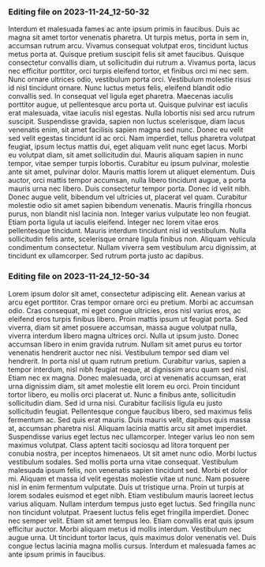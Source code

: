 

### Editing file on 2023-11-24_12-50-32

Interdum et malesuada fames ac ante ipsum primis in faucibus. Duis ac magna sit amet tortor venenatis pharetra. Ut turpis metus, porta in sem in, accumsan rutrum arcu. Vivamus consequat volutpat eros, tincidunt luctus metus porta at. Quisque pretium suscipit felis sit amet faucibus. Quisque consectetur convallis diam, ut sollicitudin dui rutrum a. Vivamus porta, lacus nec efficitur porttitor, orci turpis eleifend tortor, et finibus orci mi nec sem. Nunc ornare ultrices odio, vestibulum porta orci. Vestibulum molestie risus id nisl tincidunt ornare. Nunc luctus metus felis, eleifend blandit odio convallis sed. In consequat vel ligula eget pharetra. Maecenas iaculis porttitor augue, ut pellentesque arcu porta ut. Quisque pulvinar est iaculis erat malesuada, vitae iaculis nisl egestas. Nulla lobortis nisi sed arcu rutrum suscipit. Suspendisse gravida, sapien non luctus scelerisque, diam lacus venenatis enim, sit amet facilisis sapien magna sed nunc.
Donec eu velit sed velit egestas tincidunt id ac orci. Nam imperdiet, tellus pharetra volutpat feugiat, ipsum lectus mattis dui, eget aliquam velit nunc eget lacus. Morbi eu volutpat diam, sit amet sollicitudin dui. Mauris aliquam sapien in nunc tempor, vitae semper turpis lobortis. Curabitur eu ipsum pulvinar, molestie ante sit amet, pulvinar dolor. Mauris mattis lorem ut aliquet elementum. Duis auctor, orci mattis tempor accumsan, nulla libero tincidunt augue, a porta mauris urna nec libero. Duis consectetur tempor porta.
Donec id velit nibh. Donec augue velit, bibendum vel ultricies ut, placerat vel quam. Curabitur molestie odio sit amet sapien bibendum venenatis. Mauris fringilla rhoncus purus, non blandit nisl lacinia non. Integer varius vulputate leo non feugiat. Etiam porta ligula ut iaculis eleifend. Integer nec lorem vitae eros pellentesque tincidunt. Mauris interdum tincidunt nisl id vestibulum. Nulla sollicitudin felis ante, scelerisque ornare ligula finibus non. Aliquam vehicula condimentum consectetur. Nullam viverra sem vestibulum arcu dignissim, at tincidunt ex ullamcorper. Sed rutrum porta justo ac dapibus.




### Editing file on 2023-11-24_12-50-34

Lorem ipsum dolor sit amet, consectetur adipiscing elit. Aenean varius at arcu eget porttitor. Cras tempor ornare orci eu pretium. Morbi ac accumsan odio. Cras consequat, mi eget congue ultricies, eros nisl varius eros, ac eleifend eros turpis finibus libero. Proin mattis ipsum ut feugiat porta. Sed viverra, diam sit amet posuere accumsan, massa augue volutpat nulla, viverra interdum libero magna ultrices orci. Nulla ut ipsum justo. Donec accumsan libero in enim gravida rutrum. Nullam sit amet purus eu tortor venenatis hendrerit auctor nec nisi. Vestibulum tempor sed diam vel hendrerit.
In porta nisl ut quam rutrum pretium. Curabitur varius, sapien a tempor interdum, nisl nibh feugiat neque, at dignissim arcu quam sed nisl. Etiam nec ex magna. Donec malesuada, orci at venenatis accumsan, erat urna dignissim diam, sit amet molestie elit lorem eu orci. Proin tincidunt tortor libero, eu mollis orci placerat ut. Nunc a finibus ante, sollicitudin sollicitudin diam. Sed id urna nisi. Curabitur facilisis ligula eu justo sollicitudin feugiat.
Pellentesque congue faucibus libero, sed maximus felis fermentum ac. Sed quis erat mauris. Duis mauris velit, dapibus quis massa at, accumsan pharetra nisl. Aliquam lacinia mattis arcu sit amet imperdiet. Suspendisse varius eget lectus nec ullamcorper. Integer varius leo non sem maximus volutpat. Class aptent taciti sociosqu ad litora torquent per conubia nostra, per inceptos himenaeos. Ut sit amet nunc odio. Morbi luctus vestibulum sodales.
Sed mollis porta urna vitae consequat. Vestibulum malesuada ipsum felis, non venenatis sapien tincidunt sed. Morbi et dolor mi. Aliquam et massa id velit egestas molestie vitae ut nunc. Nam posuere nisl in enim fermentum vulputate. Duis ut tristique urna. Proin ut turpis at lorem sodales euismod et eget nibh. Etiam vestibulum mauris laoreet lectus varius aliquam. Nullam interdum tempus justo eget luctus.
Sed fringilla nunc non tincidunt volutpat. Praesent luctus felis eget fringilla imperdiet. Donec nec semper velit. Etiam sit amet tempus leo. Etiam convallis erat quis ipsum efficitur auctor. Morbi aliquam metus id mollis interdum. Vestibulum nec augue urna. Ut tincidunt tortor lacus, quis maximus dolor venenatis vel. Duis congue lectus lacinia magna mollis cursus. Interdum et malesuada fames ac ante ipsum primis in faucibus.


